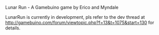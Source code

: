Lunar Run - A Gamebuino game by Erico and Myndale

LunarRun is currently in development, pls refer to the dev thread at http://gamebuino.com/forum/viewtopic.php?f=13&t=1075&start=130 for details.

